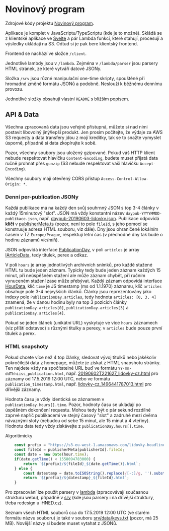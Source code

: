 # Novinový program

Zdrojové kódy projektu [Novinový program](https://www.novinovyprogram.cz/).

Aplikace je komplet v JavaScriptu/TypeScriptu (kde je to možné). Skládá se z klientské aplikace ve [Svelte](https://svelte.dev/) a pár Lambda funkcí, které stahují, procesují a výsledky ukládají na S3. Odtud si je pak bere klientský frontend.

Frontend se nachází ve složce `/client`.

Jednotlivé lambdy jsou v `/lambda`. Zejména v `/lambda/parser` jsou parsery HTML stránek, ze které vytváří datové JSONy. 

Složka `/srv` jsou různé manipulační one-time skripty, spouštěné při hromadné změně formátu JSONů a podobně. Neslouží k běžnému dennímu provozu.

Jednotlivé složky obsahují vlastní `README` s bližším popisem.

## API & Data
Všechna zpracovaná data jsou veřejně přístupná, můžete si nad nimi postavit libovolný jiný/lepší produkt. Jen prosím počítejte, že výdaje za AWS S3 requesty a data transfery jdou z mojí kreditky, tak se to snažte vymyslet úsporně, případně si data zkopírujte k sobě.

Pozor, všechny soubory jsou uložený gzipované. Pokud váš HTTP klient nebude respektovat hlavičku `Content-Encoding`, budete muset přijatá data ručně prohnat přes `gunzip` (S3 nebude respektovat vaši hlavičku `Accept-Encoding`).

Všechny soubory mají otevřený CORS přístup `Access-Control-Allow-Origin: *`.

### Denní per-publication JSONy

Každá publikace má na každý den svůj souhrnný JSON s top 3-4 články v každý 15minutový "slot". JSON má vždy konstantní název `daypub-YYYYMMDD-publikace.json`, např. [daypub-20190603-lidovky.json](https://s3-eu-west-1.amazonaws.com/lidovky-headlines/daypub-20190603-lidovky.json). Publikace odpovídá **klíči** v [publisherMeta.ts](https://github.com/veproza/novinovyprogram/blob/master/client/src/publisherMeta.ts) (pozor, není to pole `fileId`, s jeho pomocí se konstruuje adresa HTML souboru, viz dále). Dny jsou ohraničené lokálním časem v TZ `Europe/Prague`, respektují letní čas (v přechodné dny tak bude o hodinu záznamů víc/míň).

JSON odpovídá interface [PublicationDay](https://github.com/veproza/novinovyprogram/blob/c4ef8560632a61e76309240fe5b7e1f148da0ef1/lambda/parser/utils.ts#L31), v poli `articles` je array [IArticleData](https://github.com/veproza/novinovyprogram/blob/c4ef8560632a61e76309240fe5b7e1f148da0ef1/lambda/parser/parsers/interfaces.ts#L1), tedy titulek, perex a odkaz.

V poli `hours` je array jednotlivých archivních snímků, pro každé stažené HTML tu bude jeden záznam. Typicky tedy bude jeden záznam každých 15 minut, při neúspěšném stažení ale může záznam chybět, při ručním vynuceném stažení zase může přebývat. Každý záznam odpovídá interface [HourData](https://github.com/veproza/novinovyprogram/blob/c4ef8560632a61e76309240fe5b7e1f148da0ef1/lambda/parser/utils.ts#L37), klíč `time` je JS timestamp (ms od 1.1.1970) záznamu, klíč `articles` obsahuje pole 3-4 nejvyšších článků. Články jsou reprezentovány jako indexy pole `PublicationDay.articles`, tedy hodnota `articles: [0, 3, 4]` znamená, že v danou hodinu byly na top 3 pozicích články `publicationDay.articles[0]`, `publicationDay.articles[3]` a `publicationDay.articles[4]`.

Pokud se jeden článek (unikátní URL) vyskytuje ve více `hours` záznamech (viz příští odstavec) s různými titulky a perexy, v `articles` bude pouze první titulek a perex.

### HTML snapshoty
Pokud chcete více než 4 top články, sledovat vývoj titulků nebo jakékoliv pokročilejší data z homepage, můžete je získat z HTML snapshotu stránky. Ten najdete vždy na spočítatelné URL buď ve formátu `YY-mm-ddThhiiss_publication.html`, např. [20190602T221627_lidovky-cz.html](https://s3-eu-west-1.amazonaws.com/lidovky-headlines/20190602T221627_lidovky-cz.html) pro záznamy od 17.5.2019 12:00 UTC, nebo ve formátu `publication_timestamp.html`, např. [lidovky-cz_1496441787013.html](https://s3-eu-west-1.amazonaws.com/lidovky-headlines/lidovky-cz_1496441787013.html) pro dřívější záznamy.

Hodnota času je vždy identická se záznamem v `publicationDay.hours[].time`. Pozor, hodnoty času se ukládají po úspěšném dokončení requestu. Mohou tedy být o pár sekund rozdílné zaprvé napříč publikacemi ve stejný časový "slot" a zadruhé mezi dvěma návaznými sloty (nebudou od sebe 15 minut, ale 15 minut a 4 vteřiny). Hodnotu data tedy vždy získávejte z `publicationDay.hours[].time`.

Algoritimicky
```javascript
    const prefix = "https://s3-eu-west-1.amazonaws.com/lidovky-headlines";
    const fileId = publisherMeta[publisherId].fileId;
    const date = new Date(hour.time);
    if(date.getTime() < 1558094783000) {
        return `${prefix}/${fileId}_${date.getTime()}.html`;
    } else {
        const datestamp = date.toISOString().replace(/[-:]/g, '').substr(0,15);
        return `${prefix}/${datestamp}_${fileId}.html`;
    }
``` 

Pro zpracování lze použít parsery v [lambda](https://github.com/veproza/novinovyprogram/tree/master/lambda/parser) (zpracovávají současnou strukturu webu), případně v [srv](https://github.com/veproza/novinovyprogram/tree/master/srv/ts/parsers) (kde jsou parsery i na dřívější struktury, třeba redesign u iHNED.cz).

Seznam všech HTML souborů cca do 17.5.2019 12:00 UTC (ve starém formátu názvu souboru) je také v souboru [srv/data/keys.txt](https://github.com/veproza/novinovyprogram/blob/master/srv/data/keys.txt) (pozor, má 25 MB). Novější názvy si budete muset vytahat z JSONů.
